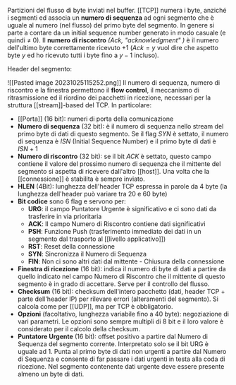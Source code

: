 Partizioni del flusso di byte inviati nel buffer.
[[TCP]] numera i byte, anziché i segmenti ed associa un **numero di sequenza** ad ogni segmento che è uguale al numero (nel flusso) del primo byte del segmento. In genere si parte a contare da un initial sequence number generato in modo casuale (e quindi $\neq$ 0).
Il **numero di riscontro** _(Ack, "acknowledgment" )_ è il numero dell'ultimo byte correttamente ricevuto +1 ($Ack=y$ vuol dire che aspetto byte $y$ ed ho ricevuto tutti i byte fino a $y-1$ incluso).

Header del segmento:

![[Pasted image 20231025115252.png]]
Il numero di sequenza, numero di riscontro e la finestra permettono il **flow control**, il meccanismo di ritrasmissione ed il riordino dei pacchetti in ricezione, necessari per la struttura [[stream]]-based del TCP.
In particolare:
- [[Porta]] (16 bit): numeri di porta della comunicazione
- **Numero di sequenza** (32 bit): è il numero di sequenza nello stream del primo byte di dati di questo segmento. Se il flag $SYN$ è settato, il numero di sequenza è $ISN$ (Initial Sequence Number) e il primo byte di dati è $ISN+1$
- **Numero di riscontro** (32 bit): se il bit $ACK$ è settato, questo campo contiene il valore del prossimo numero di sequenza che il mittente del segmento si aspetta di ricevere dall'altro [[host]]. Una volta che la [[connessione]] è stabilita è sempre inviato.
- **HLEN** (4Bit): lunghezza dell'header TCP espressa in parole da 4 byte (la lunghezza dell'header può variare tra 20 e 60 byte)
- **Bit codice** sono 6 flag e servono per:
	- **URG**: il campo Puntatore Urgente è significativo e ci sono dati da trasferire in via prioritaria
	- **ACK**: Il campo Numero di Riscontro contiene dati significativi
	- **PSH**: Funzione Push (trasferimento immediato dei dati in un segmento dal trasporto al [[livello applicativo]])
	- **RST**: Reset della connessione
	- **SYN**: Sincronizza il Numero di Sequenza
	- **FIN**: Non ci sono altri dati dal mittente - Chiusura della connessione
- **Finestra di ricezione** (16 bit): indica il numero di byte di dati a partire da quello indicato nel campo Numero di Riscontro che il mittente di questo segmento è in grado di accettare. Serve per il controllo del flusso.
- **Checksum** (16 bit): checksum dell'intero pacchetto (dati, header TCP + parte dell'header IP) per rilevare errori (alteramenti del segmento). Si calcola come per [[UDP]], ma per TCP è obbligatorio.
- **Opzioni** (facoltativo, lunghezza variabile fino a 40 byte): negoziazione di vari parametri. Le opzioni sono sempre multipli di 8 bit e il loro valore è considerato per il calcolo della checksum.
- **Puntatore Urgente** (16 bit): offset positivo a partire dal Numero di Sequenza del segmento corrente. Interpretato solo se il bit URG è uguale ad 1. Punta al primo byte di dati non urgenti a partire dal Numero di Sequenza e consente di far passare i dati urgenti in testa alla coda di ricezione. Nel segmento contenente dati urgente deve essere presente almeno un byte di dati.